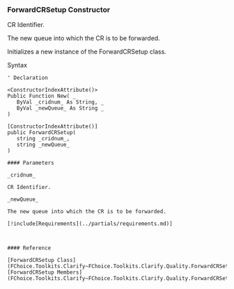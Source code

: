 ﻿### ForwardCRSetup Constructor

CR Identifier.

The new queue into which the CR is to be forwarded.

Initializes a new instance of the ForwardCRSetup class.

Syntax

```vbnet
' Declaration

<ConstructorIndexAttribute()>
Public Function New( _
   ByVal _cridnum_ As String, _
   ByVal _newQueue_ As String _
)

[ConstructorIndexAttribute()]
public ForwardCRSetup( 
   string _cridnum_,
   string _newQueue_
)

#### Parameters

_cridnum_

CR Identifier.

_newQueue_

The new queue into which the CR is to be forwarded.

[!include[Requirements](../partials/requirements.md)]



#### Reference

[ForwardCRSetup Class](FChoice.Toolkits.Clarify~FChoice.Toolkits.Clarify.Quality.ForwardCRSetup.md)  
[ForwardCRSetup Members](FChoice.Toolkits.Clarify~FChoice.Toolkits.Clarify.Quality.ForwardCRSetup_members.md)